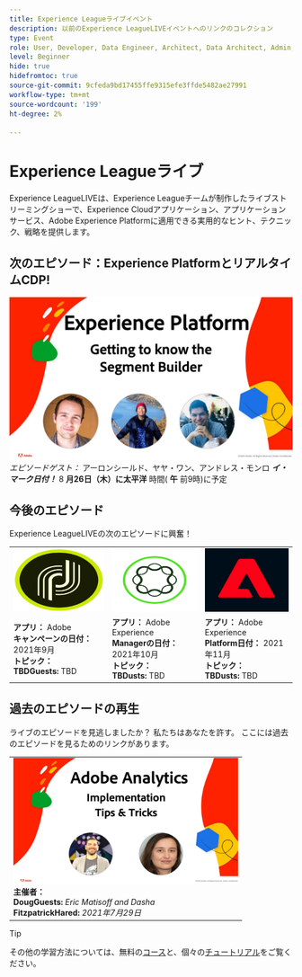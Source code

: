 ```yaml
---
title: Experience Leagueライブイベント
description: 以前のExperience LeagueLIVEイベントへのリンクのコレクション
type: Event
role: User, Developer, Data Engineer, Architect, Data Architect, Admin, Leader
level: Beginner
hide: true
hidefromtoc: true
source-git-commit: 9cfeda9bd17455ffe9315efe3ffde5482ae27991
workflow-type: tm+mt
source-wordcount: '199'
ht-degree: 2%

---
```



# Experience Leagueライブ

Experience LeagueLIVEは、Experience Leagueチームが制作したライブストリーミングショーで、Experience Cloudアプリケーション、アプリケーションサービス、Adobe Experience Platformに適用できる実用的なヒント、テクニック、戦略を提供します。

## 次のエピソード：Experience PlatformとリアルタイムCDP!

![次の](assets/exl-live-ep2-after-2.jpg)
*エピソードゲスト：* アーロンシールド、ヤヤ・ワン、アンドレス・モンロ
***イ・マーク日付！*** 8 **月26日（木）に太平洋** 時間( **午** 前9時)に予定

## 今後のエピソード

Experience LeagueLIVEの次のエピソードに興奮！

<table>
<tr>
  <td>
    <img height="113" width="200" alt="Adobe Campaignロゴ" src="assets/AdobeCampaignLogo.jpg" />
  </td>
  <td>
    <strong><img height="113" width="200" alt="AdobeAEMロゴ" src="assets/aem-logo.png" /></strong>
  </td>
  <td>
    <strong><img height="113" width="200" alt="Adobe Campaignロゴ" src="assets/platform-logo.jpeg" /></strong>
  </td>
</tr>
<tr>
  <td>
    <strong>アプリ：</strong> Adobe<br/>
    <strong>キャンペーンの日付：</strong> 2021年9月<br/>
    <strong>トピック：</strong> <br/>
    <strong>TBDGuests:</strong> TBD
  </td>
  <td>
    <strong>アプリ：</strong> Adobe Experience <br/>
    <strong>Managerの日付：</strong> 2021年10月<br/>
    <strong>トピック：</strong> <br/>
    <strong>TBDusts:</strong> TBD
  </td>
  <td>
    <strong>アプリ：</strong> Adobe Experience <br/>
    <strong>Platform日付：</strong> 2021年11月<br/>
    <strong>トピック：</strong> <br/>
    <strong>TBDusts:</strong> TBD
  </td>
</tr>
</table>

## 過去のエピソードの再生

ライブのエピソードを見逃しましたか？ 私たちはあなたを許す。 ここには過去のエピソードを見るためのリンクがあります。

<table>
<tr>
  <td>
    <a href="https://www.youtube.com/watch?v=lxOvLCzEGBI">
      <img height="225" width="400" alt="Experience Leagueライブ" src="assets/exl-live-after2.jpg" />
    </a><br/>
    <b>主催者：</b> <i></i><br/>
    <b>DougGuests:</b> <i>Eric Matisoff and Dasha </i><br/>
    <b>FitzpatrickHared:</b> <i>2021年7月29日</i>

</td>

</tr>

</table>

>[!TIP]
>
>その他の学習方法については、無料の[コース](https://experienceleague.adobe.com/#dashboard/learning)と、個々の[チュートリアル](https://experienceleague.adobe.com/docs/home-tutorials.html)をご覧ください。

